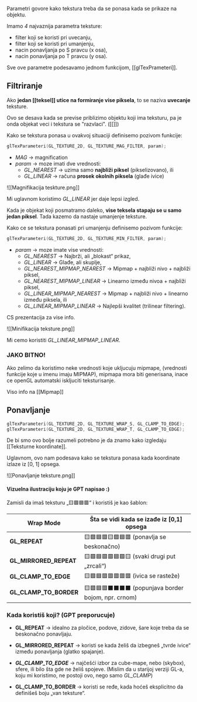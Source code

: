 
Parametri govore kako tekstura treba da se ponasa kada se prikaze na objektu.

Imamo *4* najvaznija parametra teksture:
- filter koji se koristi pri uvecanju,
- filter koji se koristi pri umanjenju,
- nacin ponavljanja po S pravcu (x osa),
- nacin ponavljanja po T pravcu (y osa).

Sve ove parametre podesavamo jednom funkcijom, [[glTexPrameteri]].

## Filtriranje

Ako **jedan [[teksel]] utice na formiranje vise piksela**, to se naziva **uvecanje** teksture.

Ovo se desava kada se previse priblizimo objektu koji ima teksturu, pa je onda objekat veci i tekstura se "razvlaci". ([[]])

Kako se tekstura ponasa u ovakvoj situaciji definisemo pozivom funkcije:
``` c++
glTexParameteri(GL_TEXTURE_2D, GL_TEXTURE_MAG_FILTER, param);
```
- *MAG* -> magnification
- *param* -> moze imati dve vrednosti:
	- *GL_NEAREST* -> uzima samo **najbliži piksel** (pikselizovano), ili
	- *GL_LINEAR* -> računa **prosek okolnih piksela** (glađe ivice)

![[Magnifikacija teskture.png]]

Mi uglavnom koristimo *GL_LINEAR* jer daje lepsi izgled.


Kada je objekat koji posmatramo daleko, **vise teksela stapaju se u samo jedan piksel**. 
Tada kazemo da nastaje umanjenje teksture. 

Kako ce se tekstura ponasati pri umanjenju definisemo pozivom funkcije:

```c++
glTexParameteri(GL_TEXTURE_2D, GL_TEXTURE_MIN_FILTER, param);
```

- *param* -> moze imate vise vrednosti:
	- *GL_NEAREST* -> Najbrži, ali „blokast“ prikaz, 
	- *GL_LINEAR* -> Glađe, ali skuplje, 
	- *GL_NEAREST_MIPMAP_NEAREST* -> Mipmap + najbliži nivo + najbliži piksel, 
	- *GL_NEAREST_MIPMAP_LINEAR* -> Linearno između nivoa + najbliži piksel, 
	- *GL_LINEAR_MIPMAP_NEAREST* -> Mipmap + najbliži nivo + linearno između piksela, ili 
	- *GL_LINEAR_MIPMAP_LINEAR* -> Najlepši kvalitet (trilinear filtering).

CS prezentacija za vise info.

![[Minifikacija teksture.png]]

Mi cemo koristiti *GL_LINEAR_MIPMAP_LINEAR*.

### **JAKO BITNO!**
Ako zelimo da koristimo neke vrednosti koje ukljucuju mipmape, (vrednosti funkcije koje u imenu imaju MIPMAP), mipmapa mora biti generisana, inace ce openGL automatski iskljuciti teksturisanje.

Viso info na [[Mipmap]]

## Ponavljanje

```c++
glTexParameteri(GL_TEXTURE_2D, GL_TEXTURE_WRAP_S, GL_CLAMP_TO_EDGE);
glTexParameteri(GL_TEXTURE_2D, GL_TEXTURE_WRAP_T, GL_CLAMP_TO_EDGE);
```

De bi smo ovo bolje razumeli potrebno je da znamo kako izgledaju [[Teksturne koordinate]].

Uglavnom, ovo nam podesava kako se tekstura ponasa kada koordinate izlaze iz [0, 1] opsega.

![[Ponavljanje teksture.png]]

#### Vizuelna ilustraciju koju je GPT napisao :)

Zamisli da imaš teksturu „🟨🟩🟦🟥“ i koristiš je kao šablon:

| Wrap Mode              | Šta se vidi kada se izađe iz [0,1] opsega         |
| ---------------------- | ------------------------------------------------- |
| **GL_REPEAT**          | 🟨🟩🟦🟥🟨🟩🟦🟥 (ponavlja se beskonačno)         |
| **GL_MIRRORED_REPEAT** | 🟨🟩🟦🟥🟥🟦🟩🟨 (svaki drugi put „zrcali“)       |
| **GL_CLAMP_TO_EDGE**   | 🟨🟩🟦🟥🟥🟥🟥🟥 (ivica se rasteže)               |
| **GL_CLAMP_TO_BORDER** | 🟨🟩🟦🟥⬛⬛⬛⬛ (popunjava border bojom, npr. crnom) |
### Kada koristiš koji? (GPT preporucuje)

- **GL_REPEAT** → idealno za pločice, podove, zidove, šare koje treba da se beskonačno ponavljaju.

- **GL_MIRRORED_REPEAT** → koristi se kada želiš da izbegneš „tvrde ivice“ između ponavljanja (glatko spajanje).

- ***GL_CLAMP_TO_EDGE*** → najčešći izbor za cube-mape, nebo (skybox), sfere, ili bilo šta gde ne želiš spojeve. (Mislim da u starijoj verziji GL-a, koju mi koristimo, ne postoji ovo, nego samo *GL_CLAMP*)

- **GL_CLAMP_TO_BORDER** → koristi se ređe, kada hoćeš eksplicitno da definišeš boju „van teksture“.
